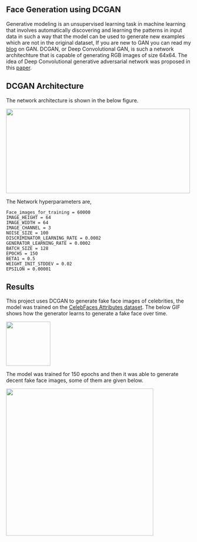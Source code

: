 ## Face Generation using DCGAN

Generative modeling is an unsupervised learning task in machine learning that involves automatically discovering and learning the patterns in input data in such a way that the model can be used to generate new examples which are not in the original dataset, If you are new to GAN you can read my [blog](https://medium.com/analytics-vidhya/understanding-gans-deriving-the-adversarial-loss-from-scratch-ccd8b683d7e2) on GAN.  DCGAN, or Deep Convolutional GAN, is such a network architechture that is capable of generating RGB images of size 64x64. The idea of Deep Convolutional generative adversarial network was proposed in this [paper](https://arxiv.org/abs/1511.06434v1).

## DCGAN Architecture
The network architecture is shown in the below figure.

<img src="https://production-media.paperswithcode.com/methods/Screen_Shot_2020-07-01_at_11.27.51_PM_IoGbo1i.png" width="500" height="230"/>

The Network hyperparameters are,

    Face_images_for_training = 60000
    IMAGE_HEIGHT = 64
    IMAGE_WIDTH = 64
    IMAGE_CHANNEL = 3
    NOISE_SIZE = 100
    DISCRIMINATOR_LEARNING_RATE = 0.0002
    GENERATOR_LEARNING_RATE = 0.0002
    BATCH_SIZE = 128
    EPOCHS = 150
    BETA1 = 0.5
    WEIGHT_INIT_STDDEV = 0.02
    EPSILON = 0.00001


## Results

This project uses DCGAN to generate fake face images of celebrities, the model was trained on the [CelebFaces Attributes dataset](https://www.kaggle.com/jessicali9530/celeba-dataset). The below GIF shows how the generator learns to generate a fake face over time.

<img src="https://github.com/Therickysen08/Face_generation_using_DCGAN/blob/main/GIF/FaceGan.gif" width="120" height="120" />

The model was trained for 150 epochs and then it was able to generate decent fake face images, some of them are given below.

<img src="https://github.com/Therickysen08/Face_generation_using_DCGAN/blob/main/generated_faces/fake_faces.jpg" width="400" height="400"/>



